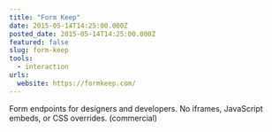 ```yaml
---
title: "Form Keep"
date: 2015-05-14T14:25:00.000Z
posted_date: 2015-05-14T14:25:00.000Z
featured: false
slug: form-keep
tools: 
  - interaction
urls:
  website: https://formkeep.com/
---
```

Form endpoints for designers and developers. No iframes, JavaScript embeds, or CSS overrides. (commercial)




